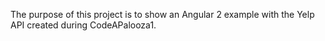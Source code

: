 The purpose of this project is to show an Angular 2 example with the Yelp API created during CodeAPalooza1.

